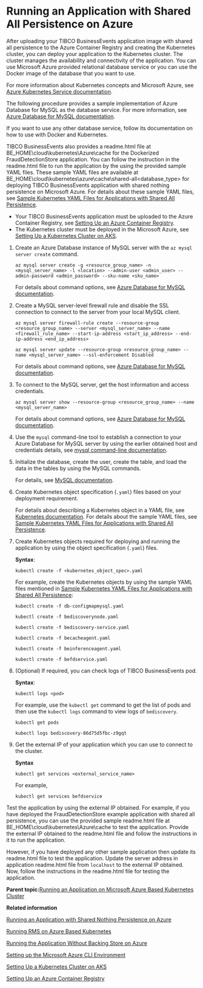 # Running an Application with Shared All Persistence on Azure

After uploading your TIBCO BusinessEvents application image with shared all persistence to the Azure Container Registry and creating the Kubernetes cluster, you can deploy your application to the Kubernetes cluster. The cluster manages the availability and connectivity of the application. You can use Microsoft Azure provided relational database service or you can use the Docker image of the database that you want to use.

For more information about Kubernetes concepts and Microsoft Azure, see [Azure Kubernetes Service documentation](https://docs.microsoft.com/en-us/azure/aks/).

The following procedure provides a sample implementation of Azure Database for MySQL as the database service. For more information, see [Azure Database for MySQL documentation](https://docs.microsoft.com/en-us/azure/mysql/).

If you want to use any other database service, follow its documentation on how to use with Docker and Kubernetes.

TIBCO BusinessEvents also provides a readme.html file at BE_HOME\cloud\kubernetes\Azure\cache for the Dockerized FraudDetectionStore application. You can follow the instruction in the readme.html file to run the application by the using the provided sample YAML files. These sample YAML files are available at BE_HOME\cloud\kubernetes\azure\cache\shared-all\<database_type> for deploying TIBCO BusinessEvents application with shared nothing persistence on Microsoft Azure. For details about these sample YAML files, see [Sample Kubernetes YAML Files for Applications with Shared All Persistence](Sample%20Kubernetes%20Resource%20Files%20for%20Shared%20All%20Storage#).


-   Your TIBCO BusinessEvents application must be uploaded to the Azure Container Registry, see [Setting Up an Azure Container Registry](Setting%20Up%20an%20Azure%20Container%20Registry).
-   The Kubernetes cluster must be deployed in the Microsoft Azure, see [Setting Up a Kubernetes Cluster on AKS](Setting%20Up%20a%20Kubernetes%20Cluster%20on%20AKS).

1.  Create an Azure Database instance of MySQL server with the `az mysql server create` command.

    ```
    az mysql server create -g <resource_group_name> -n <mysql_server_name> -l <location> --admin-user <admin_user> --admin-password <admin_password> --sku-name <sku_name>
    ```

    For details about command options, see [Azure Database for MySQL documentation](https://docs.microsoft.com/en-us/azure/mysql/).

2.  Create a MySQL server-level firewall rule and disable the SSL connection to connect to the server from your local MySQL client.

    ```
    az mysql server firewall-rule create --resource-group <resource_group_name> --server <mysql_server_name> --name <firewall_rule_name> --start-ip-address <start_ip_address> --end-ip-address <end_ip_address>
    
    az mysql server update --resource-group <resource_group_name> --name <mysql_server_name> --ssl-enforcement Disabled
    ```

    For details about command options, see [Azure Database for MySQL documentation](https://docs.microsoft.com/en-us/azure/mysql/).

3.  To connect to the MySQL server, get the host information and access credentials.

    ```
    az mysql server show --resource-group <resource_group_name> --name <mysql_server_name>
    ```

    For details about command options, see [Azure Database for MySQL documentation](https://docs.microsoft.com/en-us/azure/mysql/).

4.  Use the `mysql` command-line tool to establish a connection to your Azure Database for MySQL server by using the earlier obtained host and credentials details, see [mysql command-line documentation](https://dev.mysql.com/doc/refman/5.6/en/mysql.html).

5.  Initialize the database, create the user, create the table, and load the data in the tables by using the MySQL commands.

    For details, see [MySQL documentation](https://dev.mysql.com/doc/).

6.  Create Kubernetes object specification \(`.yaml`\) files based on your deployment requirement.

    For details about describing a Kubernetes object in a YAML file, see [Kubernetes documentation](https://kubernetes.io/docs/concepts/overview/working-with-objects/kubernetes-objects/). For details about the sample YAML files, see [Sample Kubernetes YAML Files for Applications with Shared All Persistence](Sample%20Kubernetes%20Resource%20Files%20for%20Shared%20All%20Storage#).

7.  Create Kubernetes objects required for deploying and running the application by using the object specification \(`.yaml`\) files.

    **Syntax**:

    ```
    kubectl create -f <kubernetes_object_spec>.yaml
    ```

    For example, create the Kubernetes objects by using the sample YAML files mentioned in [Sample Kubernetes YAML Files for Applications with Shared All Persistence](Sample%20Kubernetes%20Resource%20Files%20for%20Shared%20All%20Storage#):

    ```
    kubectl create -f db-configmapmysql.yaml
    
    kubectl create -f bediscoverynode.yaml
    
    kubectl create -f bediscovery-service.yaml
    
    kubectl create -f becacheagent.yaml
    
    kubectl create -f beinferenceagent.yaml
    
    kubectl create -f befdservice.yaml
    ```

8.  \(Optional\) If required, you can check logs of TIBCO BusinessEvents pod.

    **Syntax**:

    ```
    kubectl logs <pod>
    ```

    For example, use the `kubectl get` command to get the list of pods and then use the `kubectl logs` command to view logs of `bediscovery`.

    ```
    kubectl get pods
    
    kubectl logs bediscovery-86d75d5fbc-z9gqt
    ```

9.  Get the external IP of your application which you can use to connect to the cluster.

    **Syntax**

    ```
    kubectl get services <external_service_name>
    ```

    For example,

    ```
    kubectl get services befdservice
    ```


Test the application by using the external IP obtained. For example, if you have deployed the FraudDetectionStore example application with shared all persistence, you can use the provided sample readme.html file at BE_HOME\cloud\kubernetes\Azure\cache to test the application. Provide the external IP obtained to the readme.html file and follow the instructions in it to run the application.

However, if you have deployed any other sample application then update its readme.html file to test the application. Update the server address in application readme.html file from `localhost` to the external IP obtained. Now, follow the instructions in the readme.html file for testing the application.

**Parent topic:**[Running an Application on Microsoft Azure Based Kubernetes Cluster](Running%20an%20Application%20on%20Microsoft%20Azure%20Based%20Kubernetes%20Cluster)

**Related information**  


[Running an Application with Shared Nothing Persistence on Azure](Running%20an%20Application%20with%20Shared%20Nothing%20Storage%20on%20Azure)

[Running RMS on Azure Based Kubernetes](Running%20RMS%20on%20Azure%20Based%20Kubernetes)

[Running the Application Without Backing Store on Azure](Running%20the%20TIBCO%20BusinessEvents%20Application%20for%20No%20Backing%20Store)

[Setting up the Microsoft Azure CLI Environment](Setting%20Microsoft%20Azure%20CLI%20Environment)

[Setting Up a Kubernetes Cluster on AKS](Setting%20Up%20a%20Kubernetes%20Cluster%20on%20AKS)

[Setting Up an Azure Container Registry](Setting%20Up%20an%20Azure%20Container%20Registry)

